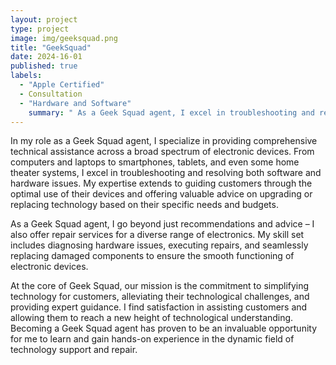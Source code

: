 ```yaml
---
layout: project
type: project
image: img/geeksquad.png
title: "GeekSquad"
date: 2024-16-01
published: true
labels:
  - "Apple Certified"
  - Consultation
  - "Hardware and Software"
    summary: " As a Geek Squad agent, I excel in troubleshooting and resolving issues across various electronic devices, offering expert guidance on optimal use and providing repair services. My mission is to simplify technology for customers, making the role both fulfilling and valuable in the dynamic field of technology support and repair. "
---
```

In my role as a Geek Squad agent, I specialize in providing comprehensive technical assistance across a broad spectrum of electronic devices. From computers and laptops to smartphones, tablets, and even some home theater systems, I excel in troubleshooting and resolving both software and hardware issues. My expertise extends to guiding customers through the optimal use of their devices and offering valuable advice on upgrading or replacing technology based on their specific needs and budgets.

As a Geek Squad agent, I go beyond just recommendations and advice – I also offer repair services for a diverse range of electronics. My skill set includes diagnosing hardware issues, executing repairs, and seamlessly replacing damaged components to ensure the smooth functioning of electronic devices.

At the core of  Geek Squad, our mission is the commitment to simplifying technology for customers, alleviating their technological challenges, and providing expert guidance. I find satisfaction in assisting customers and allowing them to reach a new height of technological understanding. Becoming a Geek Squad agent has proven to be an invaluable opportunity for me to learn and gain hands-on experience in the dynamic field of technology support and repair.

